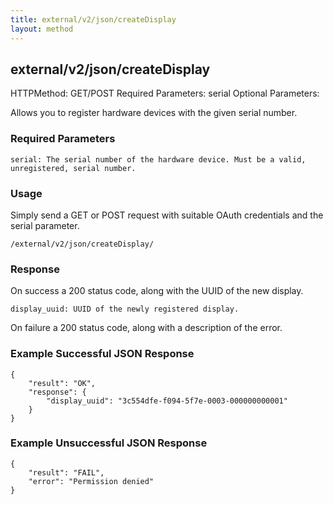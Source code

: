 ```yaml
---
title: external/v2/json/createDisplay
layout: method
---
```

## external/v2/json/createDisplay

HTTPMethod: GET/POST
Required Parameters: serial
Optional Parameters: 

Allows you to register hardware devices with the given serial number. 

### Required Parameters

    serial: The serial number of the hardware device. Must be a valid, unregistered, serial number.

### Usage

Simply send a GET or POST request with suitable OAuth credentials and the serial parameter.

`/external/v2/json/createDisplay/`

### Response

On success a 200 status code,  along with the UUID of the new display.

    display_uuid: UUID of the newly registered display.

On failure a 200 status code, along with a description of the error.

### Example Successful JSON Response

    {
        "result": "OK",
        "response": {
            "display_uuid": "3c554dfe-f094-5f7e-0003-000000000001"
        }
    }

### Example Unsuccessful JSON Response

    {
        "result": "FAIL",
        "error": "Permission denied" 
    }